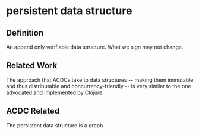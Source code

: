 # persistent data structure
## Definition
An append only verifiable data structure. What we sign may not change.

## Related Work
The approach that ACDCs take to data structures -- making them immutable and thus distributable and concurrency-friendly -- is very similar to the one [advocated and implemented by Clojure](https://github.com/candera/clojure-data-structures#collections-are-immutable).

## ACDC Related
The persistent data structure is a graph
